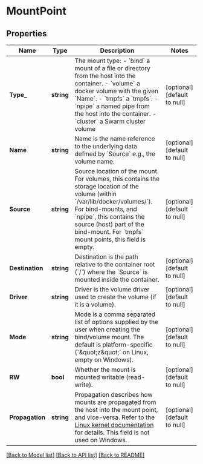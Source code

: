 # MountPoint

## Properties
Name | Type | Description | Notes
------------ | ------------- | ------------- | -------------
**Type_** | **string** | The mount type:  - &#x60;bind&#x60; a mount of a file or directory from the host into the container. - &#x60;volume&#x60; a docker volume with the given &#x60;Name&#x60;. - &#x60;tmpfs&#x60; a &#x60;tmpfs&#x60;. - &#x60;npipe&#x60; a named pipe from the host into the container. - &#x60;cluster&#x60; a Swarm cluster volume  | [optional] [default to null]
**Name** | **string** | Name is the name reference to the underlying data defined by &#x60;Source&#x60; e.g., the volume name.  | [optional] [default to null]
**Source** | **string** | Source location of the mount.  For volumes, this contains the storage location of the volume (within &#x60;/var/lib/docker/volumes/&#x60;). For bind-mounts, and &#x60;npipe&#x60;, this contains the source (host) part of the bind-mount. For &#x60;tmpfs&#x60; mount points, this field is empty.  | [optional] [default to null]
**Destination** | **string** | Destination is the path relative to the container root (&#x60;/&#x60;) where the &#x60;Source&#x60; is mounted inside the container.  | [optional] [default to null]
**Driver** | **string** | Driver is the volume driver used to create the volume (if it is a volume).  | [optional] [default to null]
**Mode** | **string** | Mode is a comma separated list of options supplied by the user when creating the bind/volume mount.  The default is platform-specific (&#x60;\&quot;z\&quot;&#x60; on Linux, empty on Windows).  | [optional] [default to null]
**RW** | **bool** | Whether the mount is mounted writable (read-write).  | [optional] [default to null]
**Propagation** | **string** | Propagation describes how mounts are propagated from the host into the mount point, and vice-versa. Refer to the [Linux kernel documentation](https://www.kernel.org/doc/Documentation/filesystems/sharedsubtree.txt) for details. This field is not used on Windows.  | [optional] [default to null]

[[Back to Model list]](../README.md#documentation-for-models) [[Back to API list]](../README.md#documentation-for-api-endpoints) [[Back to README]](../README.md)


